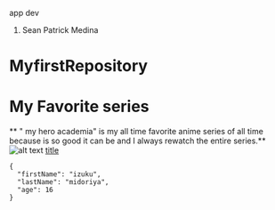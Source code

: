 app dev
1. Sean Patrick Medina
# MyfirstRepository
# My Favorite series
** " my hero academia" is my all time favorite anime series of all time because is so good it can be and I always rewatch the entire series.**
![alt text](https://www.opgt.it/wp-content/uploads/2021/02/1569089784_moja-gerojskaja-akademija-anime-40-scaled.jpg)
[title](https://en.wikipedia.org/wiki/My_Hero_Academia.com)
```
{
  "firstName": "izuku",
  "lastName": "midoriya",
  "age": 16
}
```
